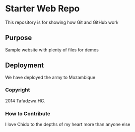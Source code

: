 # Starter Web Repo

This repository is for showing how Git and GitHub work

## Purpose

Sample website with plenty of files for demos

## Deployment

We have deployed the army to Mozambique

### Copyright

2014 Tafadzwa.HC.

### How to Contribute

I love Chido to the depths of my heart more than anyone else